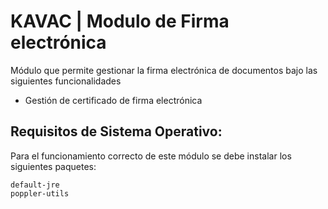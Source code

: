 # KAVAC | Modulo de Firma electrónica

Módulo que permite gestionar la firma electrónica de documentos bajo las siguientes funcionalidades

 * Gestión de certificado de firma electrónica

## Requisitos de Sistema Operativo:

Para el funcionamiento correcto de este módulo se debe instalar los siguientes paquetes:

    default-jre
    poppler-utils
